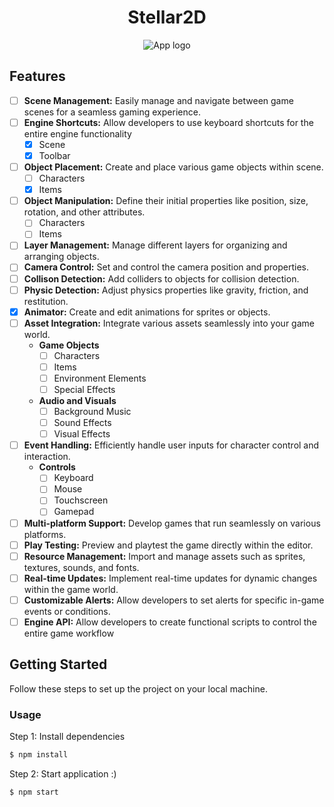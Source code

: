 <h1 align="center">
Stellar2D
</h1>

<p align="center">
  <img src="https://github.com/ayeniswe/Stellar2D/blob/main/public/logo.png?raw=true" alt="App logo"/>
</p>

## Features

- [ ] **Scene Management:** Easily manage and navigate between game scenes for a seamless gaming experience.
- [ ] **Engine Shortcuts:** Allow developers to use keyboard shortcuts for the entire engine functionality
  - [x] Scene
  - [x] Toolbar
- [ ] **Object Placement:** Create and place various game objects within scene.
  - [ ] Characters
  - [x] Items
- [ ] **Object Manipulation:** Define their initial properties like position, size, rotation, and other attributes.
  - [ ] Characters
  - [ ] Items
- [ ] **Layer Management:** Manage different layers for organizing and arranging objects.
- [ ] **Camera Control:** Set and control the camera position and properties.
- [ ] **Collison Detection:** Add colliders to objects for collision detection.
- [ ] **Physic Detection:** Adjust physics properties like gravity, friction, and restitution.
- [x] **Animator:** Create and edit animations for sprites or objects.
- [ ] **Asset Integration:** Integrate various assets seamlessly into your game world.
  - **Game Objects**
    - [ ] Characters
    - [ ] Items
    - [ ] Environment Elements
    - [ ] Special Effects
  - **Audio and Visuals**
    - [ ] Background Music
    - [ ] Sound Effects
    - [ ] Visual Effects
- [ ] **Event Handling:** Efficiently handle user inputs for character control and interaction.
  - **Controls**
    - [ ] Keyboard
    - [ ] Mouse
    - [ ] Touchscreen
    - [ ] Gamepad
- [ ] **Multi-platform Support:** Develop games that run seamlessly on various platforms.
- [ ] **Play Testing:** Preview and playtest the game directly within the editor.
- [ ] **Resource Management:** Import and manage assets such as sprites, textures, sounds, and fonts.
- [ ] **Real-time Updates:** Implement real-time updates for dynamic changes within the game world.
- [ ] **Customizable Alerts:** Allow developers to set alerts for specific in-game events or conditions.
- [ ] **Engine API:** Allow developers to create functional scripts to control the entire game workflow

## Getting Started

Follow these steps to set up the project on your local machine.

### Usage

Step 1: Install dependencies

```bash
$ npm install
```

Step 2: Start application :)

```bash
$ npm start
```